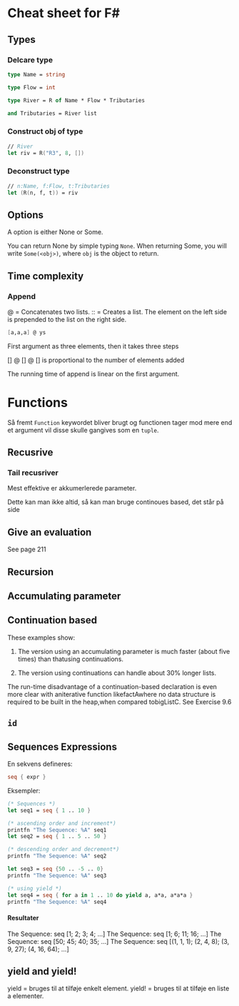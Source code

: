 # Cheat sheet for F#


## Types

### Delcare type

```fs
type Name = string

type Flow = int

type River = R of Name * Flow * Tributaries

and Tributaries = River list
```

### Construct obj of type

```fs
// River
let riv = R("R3", 8, [])
```

### Deconstruct type
```fs
// n:Name, f:Flow, t:Tributaries
let (R(n, f, t)) = riv
```

## Options
A option is either None or Some.

You can return None by simple typing `None`. When returning Some, you will write `Some(<obj>)`, where `obj` is the object to return.


## Time complexity

### Append 

@ = Concatenates two lists.
:: = Creates a list. The element on the left side is prepended to the list on the right side.

```fs
[a,a,a] @ ys
```
First argument as three elements, then it takes three steps

[] @ [] @ [] is proportional to the number of elements added

The running time of append is linear on the first argument.

# Functions

Så fremt `Function` keywordet bliver brugt og functionen tager mod mere end et argument vil disse skulle gangives som en `tuple`.

## Recusrive

### Tail recusriver
Mest effektive er akkumerlerede parameter. 

Dette kan man ikke altid, så kan man bruge continoues based, det står på side


## Give an evaluation
See page 211


## Recursion

## Accumulating parameter

## Continuation based

These examples show:

1.  The version using an accumulating parameter is much faster (about five times) than thatusing continuations.

2.  The version using continuations can handle about 30% longer lists.

The run-time disadvantage of a continuation-based declaration is even more clear with aniterative function likefactAwhere no data structure is required to be built in the heap,when compared tobigListC. See Exercise 9.6


## `id`


## Sequences Expressions

En sekvens defineres:

```fs
seq { expr }
```

Eksempler:

```fs
(* Sequences *)
let seq1 = seq { 1 .. 10 }

(* ascending order and increment*)
printfn "The Sequence: %A" seq1
let seq2 = seq { 1 .. 5 .. 50 }

(* descending order and decrement*)
printfn "The Sequence: %A" seq2

let seq3 = seq {50 .. -5 .. 0}
printfn "The Sequence: %A" seq3

(* using yield *)
let seq4 = seq { for a in 1 .. 10 do yield a, a*a, a*a*a }
printfn "The Sequence: %A" seq4
```
#### Resultater
The Sequence: seq [1; 2; 3; 4; ...]
The Sequence: seq [1; 6; 11; 16; ...]
The Sequence: seq [50; 45; 40; 35; ...]
The Sequence: seq [(1, 1, 1); (2, 4, 8); (3, 9, 27); (4, 16, 64); ...]


## yield and yield! 

yield = bruges til at tilføje enkelt element.
yield! = bruges til at tilføje en liste a elementer.